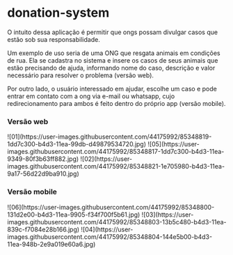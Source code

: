 # donation-system

O intuito dessa aplicação é permitir que ongs possam divulgar casos que estão sob sua responsabilidade.

 Um exemplo de uso seria de uma ONG que resgata animais em condições de rua. 
 Ela se cadastra no sistema e insere os casos de seus animais que estão precisando de ajuda, informando nome do caso, 
 descrição e valor necessário para resolver o problema (versão web).

 Por outro lado, o usuário interessado em ajudar, escolhe um caso e pode entrar em contato com a ong via e-mail 
 ou whatsapp, cujo redirecionamento para ambos é feito dentro do próprio app (versão mobile).

<h3>Versão web</h3>
![01](https://user-images.githubusercontent.com/44175992/85348819-1dd7c300-b4d3-11ea-99db-d49879534720.jpg)
![05](https://user-images.githubusercontent.com/44175992/85348817-1dd7c300-b4d3-11ea-9349-80f3b63ff882.jpg)
![02](https://user-images.githubusercontent.com/44175992/85348821-1e705980-b4d3-11ea-9a17-56d22d9ba910.jpg)




<h3>Versão mobile</h3>
![06](https://user-images.githubusercontent.com/44175992/85348800-131d2e00-b4d3-11ea-9905-f34f700f5b61.jpg)
![03](https://user-images.githubusercontent.com/44175992/85348803-13b5c480-b4d3-11ea-839c-f7084e28b166.jpg)
![04](https://user-images.githubusercontent.com/44175992/85348804-144e5b00-b4d3-11ea-948b-2e9a019e60a6.jpg)
